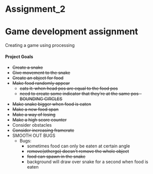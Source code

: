 # Assignment_2

Game development assignment
=======
Creating a game using processing

#### Project Goals ####

* ~~Create a snake~~
* ~~Give movement to the snake~~
* ~~Create an object for food~~
* ~~Make food randomly appear~~
	* ~~eats it: when head pos are equal to the food pos~~
	* ~~need to create some indicator that they're at the same pos - BOUNDING CIRCLES~~
* ~~Make snake bigger when food is eaten~~
* ~~Make a new food span~~
* ~~Make a way of losing~~
* ~~Make a high score counter~~
* Consider obstacles 
* ~~Consider increasing framerate~~
* SMOOTH OUT BUGS
	* Bugs:
		* sometimes food can only be eaten at certain angle
		* ~~remove(othergo) doesn't remove the whole object~~
		* ~~food can spawn in the snake~~
		* background will draw over snake for a second when food is eaten
		


